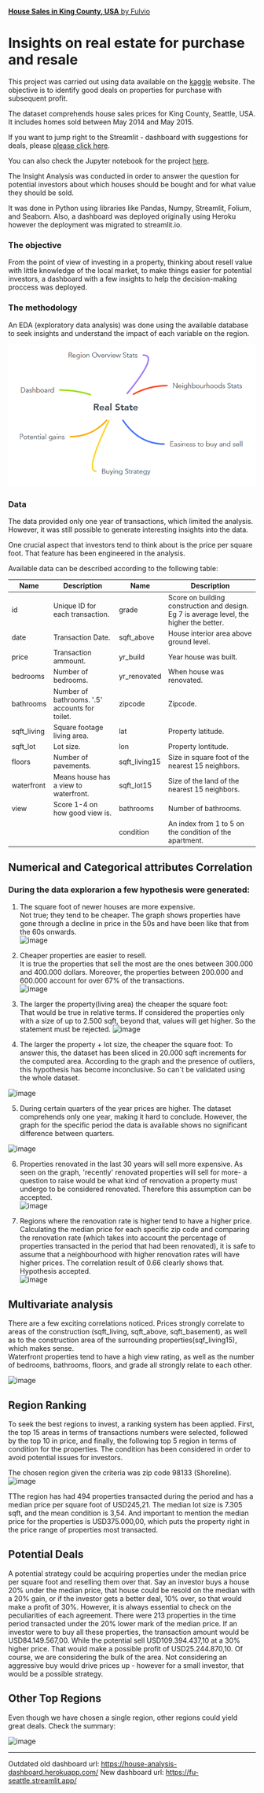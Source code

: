 <div id="wrapper">

<div id="main">

<div class="inner">

[**House Sales in King County, USA** by Fulvio](index.html)

<div id="banner" class="section">

<div class="content">

# Insights on real estate for purchase and resale

This project was carried out using data available on the [kaggle](https://www.kaggle.com/datasets/harlfoxem/housesalesprediction) website. The objective is to identify good deals on properties for purchase with subsequent profit.

The dataset comprehends house sales prices for King County, Seattle, USA. It includes homes sold between May 2014 and May 2015.

If you want to jump right to the Streamlit -  dashboard with suggestions for deals, please [please click here](https://fu-seattle.streamlit.app/).

You can also check the Jupyter notebook for the project [here](https://github.com/fusaa/house-dashboard/blob/main/0%20-%20king%20county.ipynb).


The Insight Analysis was conducted in order to answer the question for potential investors about which houses should be bought and for what value they should be sold.

</div>

</div>

<div class="section">
It was done in Python using libraries like Pandas, Numpy, Streamlit, Folium, and Seaborn. Also, a dashboard was deployed originally using Heroku however the deployment was migrated to streamlit.io.

<div class="col-4 col-12-medium">


### The objective

From the point of view of investing in a property, thinking about resell value with little knowledge of the local market, to make things easier for potential investors, a dashboard with a few insights to help the decision-making proccess was deployed.

### The methodology

An EDA (exploratory data analysis) was done using the available database to seek insights and understand the impact of each variable on the region.

![image](./MindMap.png)
  
### Data

The data provided only one year of transactions, which limited the analysis. However, it was still possible to generate interesting insights into the data.

One crucial aspect that investors tend to think about is the price per square foot. That feature has been engineered in the analysis.

Available data can be described according to the following table:


| Name         | Description                                    | Name           | Description                                                                              |
| ------------ | ---------------------------------------------- | -------------- | ---------------------------------------------------------------------------------------- |
| id           | Unique ID for each transaction.                | grade          | Score on building construction and design. Eg 7 is average level, the higher the better. |
| date         | Transaction Date.                              | sqft\_above    | House interior area above ground level.                                                  |
| price        | Transaction ammount.                           | yr\_build      | Year house was built.                                                                    |
| bedrooms     | Number of bedrooms.                            | yr\_renovated  | When house was renovated.                                                                |
| bathrooms    | Number of bathrooms. '.5' accounts for toilet. | zipcode        | Zipcode.                                                                                 |
| sqft\_living | Square footage living area.                    | lat            | Property latitude.                                                                       |
| sqft\_lot    | Lot size.                                      | lon            | Property lontitude.                                                                      |
| floors       | Number of pavements.                           | sqft\_living15 | Size in square foot of the nearest 15 neighbors.                                         |
| waterfront   | Means house has a view to waterfront.          | sqft\_lot15    | Size of the land of the nearest 15 neighbors.                                            |
| view         | Score 1-4 on how good view is.                 | bathrooms      | Number of bathrooms.                                                                     |
|              |                                                | condition      | An index from 1 to 5 on the condition of the apartment.                                  |





## Numerical and Categorical attributes Correlation
  
  
### During the data explorarion a few hypothesis were generated:
  1) The square foot of newer houses are more expensive.  
  Not true; they tend to be cheaper. The graph shows properties have gone through a decline in price in the 50s and have been like that from the 60s onwards.  
  ![image](https://user-images.githubusercontent.com/66756007/175946753-a4f0545f-7a9a-46cb-89a4-d7a9f2969971.png)

  2) Cheaper properties are easier to resell.  
  It is true the properties that sell the most are the ones between 300.000 and 400.000 dollars. Moreover, the properties between 200.000 and 600.000 account for over 67% of the transactions.  
  ![image](https://user-images.githubusercontent.com/66756007/175947287-c685603f-9370-4bd4-9e49-bdeab8e9dce2.png)

  3) The larger the property(living area) the cheaper the square foot:  
  That would be true in relative terms. If considered the properties only with a size of up to 2.500 sqft, beyond that, values will get higher. So the statement must be rejected. 
  ![image](https://user-images.githubusercontent.com/66756007/175947619-57826309-f859-4910-9986-bfe74919dee0.png)

  4) The larger the property + lot size, the cheaper the square foot:
  To answer this, the dataset has been sliced in 20.000 sqft increments for the computed area. According to the graph and the presence of outliers, this hypothesis has become inconclusive. So can´t be validated using the whole dataset.
  
  ![image](https://user-images.githubusercontent.com/66756007/175947936-531fb2ae-6a6b-4201-9bde-be860731c314.png)

  5) During certain quarters of the year prices are higher.
  The dataset comprehends only one year, making it hard to conclude. However, the graph for the specific period the data is available shows no significant difference between quarters. 
   
  ![image](https://user-images.githubusercontent.com/66756007/175948131-e6225c6f-41f6-4935-a19c-cf176f448871.png)
  
  6) Properties renovated in the last 30 years will sell more expensive.
  As seen on the graph, 'recently' renovated properties will sell for more- a question to raise would be what kind of renovation a property must undergo to be considered renovated. Therefore this assumption can be accepted.  
  ![image](https://user-images.githubusercontent.com/66756007/175949030-bc3270ae-93ad-430b-997a-32affa301314.png)

  
  7) Regions where the renovation rate is higher tend to have a higher price.
  Calculating the median price for each specific zip code and comparing the renovation rate (which takes into account the percentage of properties transacted in the period that had been renovated), it is safe to assume that a neighbourhood with higher renovation rates will have higher prices. The correlation result of 0.66 clearly shows that. Hypothesis accepted.  
  ![image](https://user-images.githubusercontent.com/66756007/175949159-71990459-333e-47b9-94d7-5bcc6d2b59c6.png)
  
  
  
 ##  Multivariate analysis
  There are a few exciting correlations noticed. Prices strongly correlate to areas of the construction (sqft_living, sqft_above, sqft_basement), as well as to the construction area of the surrounding properties(sqf_living15), which makes sense.  
Waterfront properties tend to have a high view rating, as well as the number of bedrooms, bathrooms, floors, and grade all strongly relate to each other.

![image](https://user-images.githubusercontent.com/66756007/175943062-a7c91ae3-151b-45f9-8623-d756828d9d09.png)

## Region Ranking
To seek the best regions to invest, a ranking system has been applied. First, the top 15 areas in terms of transactions numbers were selected, followed by the top 10 in price, and finally, the following top 5 region in terms of condition for the properties. The condition has been considered in order to avoid potential issues for investors.

The chosen region given the criteria was zip code 98133 (Shoreline).
![image](https://user-images.githubusercontent.com/66756007/176123662-a818c606-a31c-4c23-8fa5-7ea7a0c5ceda.png)

TThe region has had 494 properties transacted during the period and has a median price per square foot of USD245,21. The median lot size is 7.305 sqft, and the mean condition is 3,54. And important to mention the median price for the properties is USD375.000,00, which puts the property right in the price range of properties most transacted.

## Potential Deals

A potential strategy could be acquiring properties under the median price per square foot and reselling them over that. Say an investor buys a house 20% under the median price, that house could be resold on the median with a 20% gain, or if the investor gets a better deal, 10% over, so that would make a profit of 30%. However, it is always essential to check on the peculiarities of each agreement. There were 213 properties in the time period transacted under the 20% lower mark of the median price. If an investor were to buy all these properties, the transaction amount would be USD84.149.567,00. While the potential sell USD109.394.437,10 at a 30% higher price. That would make a possible profit of USD25.244.870,10. Of course, we are considering the bulk of the area. Not considering an aggressive buy would drive prices up - however for a small investor, that would be a possible strategy.

## Other Top Regions

Even though we have chosen a single region, other regions could yield great deals. Check the summary:

![image](https://user-images.githubusercontent.com/66756007/176127715-cfaccd73-929c-46c4-9c8c-7beb25c7d4ab.png)



---
Outdated old dashboard url: https://house-analysis-dashboard.herokuapp.com/
New dashboard url: https://fu-seattle.streamlit.app/




